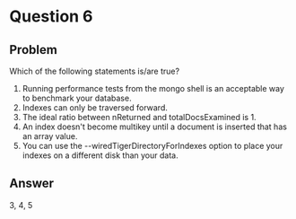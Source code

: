 # Question 6

## Problem

Which of the following statements is/are true?

1. Running performance tests from the mongo shell is an acceptable way to benchmark your database.
2. Indexes can only be traversed forward.
3. The ideal ratio between nReturned and totalDocsExamined is 1.
4. An index doesn't become multikey until a document is inserted that has an array value.
5. You can use the --wiredTigerDirectoryForIndexes option to place your indexes on a different disk than your data.

## Answer
3, 4, 5
